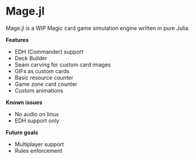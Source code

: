 # Mage.jl
Mage.jl is a WIP Magic card game simulation engine written in pure Julia. 

**Features**
- EDH (Commander) support
- Deck Builder
- Seam carving for custom card images
- GIFs as custom cards
- Basic resource counter
- Game zone card counter
- Custom animations


__Known issues__
- No audio on linux
- EDH support only


__Future goals__
- Multiplayer support
- Rules enforcement 
